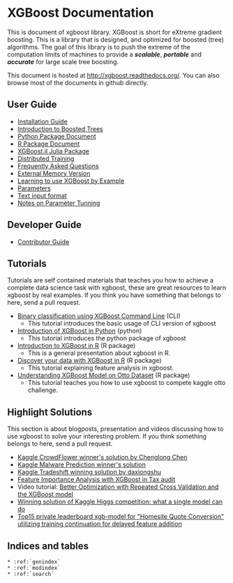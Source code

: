XGBoost Documentation
=====================
This is document of xgboost library.
XGBoost is short for eXtreme gradient boosting. This is a library that is designed, and optimized for boosted (tree) algorithms.
The goal of this library is to push the extreme of the computation limits of machines to provide a ***scalable***, ***portable*** and ***accurate***
for large scale tree boosting.

This document is hosted at http://xgboost.readthedocs.org/. You can also browse most of the documents in github directly.

User Guide
----------
* [Installation Guide](build.md)
* [Introduction to Boosted Trees](model.md)
* [Python Package Document](python/index.md)
* [R Package Document](R-package/index.md)
* [XGBoost.jl Julia Package](https://github.com/dmlc/XGBoost.jl)
* [Distributed Training](../demo/distributed-training)
* [Frequently Asked Questions](faq.md)
* [External Memory Version](external_memory.md)
* [Learning to use XGBoost by Example](../demo)
* [Parameters](parameter.md)
* [Text input format](input_format.md)
* [Notes on Parameter Tunning](param_tuning.md)

Developer Guide
---------------
* [Contributor Guide](dev-guide/contribute.md)

Tutorials
---------
Tutorials are self contained materials that teaches you how to achieve a complete data science task with xgboost, these
are great resources to learn xgboost by real examples. If you think you have something that belongs to here, send a pull request.
* [Binary classification using XGBoost Command Line](../demo/binary_classification/) (CLI)
  - This tutorial introduces the basic usage of CLI version of xgboost
* [Introduction of XGBoost in Python](python/python_intro.md) (python)
  - This tutorial introduces the python package of xgboost
* [Introduction to XGBoost in R](R-package/xgboostPresentation.md) (R package)
  - This is a general presentation about xgboost in R.
* [Discover your data with XGBoost in R](R-package/discoverYourData.md) (R package)
  - This tutorial explaining feature analysis in xgboost.
* [Understanding XGBoost Model on Otto Dataset](../demo/kaggle-otto/understandingXGBoostModel.Rmd) (R package)
  - This tutorial teaches you how to use xgboost to compete kaggle otto challenge.

Highlight Solutions
-------------------
This section is about blogposts, presentation and videos discussing how to use xgboost to solve your interesting problem. If you think something belongs to here, send a pull request.
* [Kaggle CrowdFlower winner's solution by Chenglong Chen](https://github.com/ChenglongChen/Kaggle_CrowdFlower)
* [Kaggle Malware Prediction winner's solution](https://github.com/xiaozhouwang/kaggle_Microsoft_Malware)
* [Kaggle Tradeshift winning solution by daxiongshu](https://github.com/daxiongshu/kaggle-tradeshift-winning-solution)
* [Feature Importance Analysis with XGBoost in Tax audit](http://fr.slideshare.net/MichaelBENESTY/feature-importance-analysis-with-xgboost-in-tax-audit)
* Video tutorial: [Better Optimization with Repeated Cross Validation and the XGBoost model](https://www.youtube.com/watch?v=Og7CGAfSr_Y)
* [Winning solution of Kaggle Higgs competition: what a single model can do](http://no2147483647.wordpress.com/2014/09/17/winning-solution-of-kaggle-higgs-competition-what-a-single-model-can-do/)
* [Top15 private leaderboard xgb-model for "Homesite Quote Conversion" utilizing training continuation for delayed feature addition](https://github.com/Far0n/kaggle-homesite)

Indices and tables
------------------

```eval_rst
* :ref:`genindex`
* :ref:`modindex`
* :ref:`search`
```
